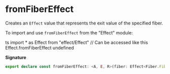 # fromFiberEffect

Creates an `Effect` value that represents the exit value of the specified
fiber.

To import and use `fromFiberEffect` from the "Effect" module:

ts
import \* as Effect from "effect/Effect"
// Can be accessed like this
Effect.fromFiberEffect
undefined

**Signature**

```ts
export declare const fromFiberEffect: <A, E, R>(fiber: Effect<Fiber.Fiber<A, E>, E, R>) => Effect<A, E, R>
```
